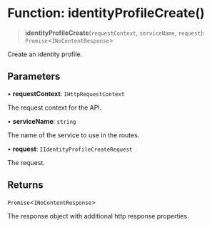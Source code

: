 # Function: identityProfileCreate()

> **identityProfileCreate**(`requestContext`, `serviceName`, `request`): `Promise`\<`INoContentResponse`\>

Create an identity profile.

## Parameters

• **requestContext**: `IHttpRequestContext`

The request context for the API.

• **serviceName**: `string`

The name of the service to use in the routes.

• **request**: `IIdentityProfileCreateRequest`

The request.

## Returns

`Promise`\<`INoContentResponse`\>

The response object with additional http response properties.
